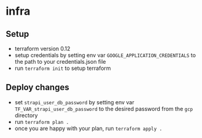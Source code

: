 # infra

## Setup

- terraform version 0.12
- setup credentials by setting env var `GOOGLE_APPLICATION_CREDENTIALS` to the path to your credentials.json file
- run `terraform init` to setup terraform

## Deploy changes

- set `strapi_user_db_password` by setting env var `TF_VAR_strapi_user_db_password` to the desired password 
from the `gcp` directory
- run `terraform plan .`
- once you are happy with your plan, run `terraform apply .`

